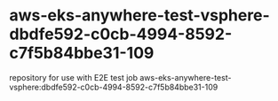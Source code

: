# aws-eks-anywhere-test-vsphere-dbdfe592-c0cb-4994-8592-c7f5b84bbe31-109
repository for use with E2E test job aws-eks-anywhere-test-vsphere:dbdfe592-c0cb-4994-8592-c7f5b84bbe31-109
